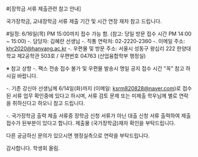 ﻿#[장학금 서류 제출관련 참고 안내]

국가장학금, 교내장학금 서류 제출 기간 및 시간 연장 재차 참고 드립니다.

#일정: 6/16일(목) PM 15:00까지 접수 가능 함.
  (참고: 당일 방문 접수 시간 PM 14:00 ~ 15:00)
 -. 담당자: 김혜란 선생님
 -. 직통 연락처: 02-2220-2360
 -. 이메일 주소: khr2020@hanyang.ac.kr
 -. 우편물 및 방문 주소: 서울시 성동구 왕십리 222 한양대학교 제2공학관 503호 / 우편번호 04763 (산업융합학부 행정실)

※ 참고 상항
 -. 팩스 전송 접수 불가 및 우편물 발송시 명일 공지 접수 시간 "꼭" 참고 하시길 바랍니다.

 -. 기존 강신아 선생님께 6/14일(화)까지 (이메일: ksrm820828@naver.com)로 접수된 서류 업무 확인중에 있다고 하시며, 서류 검토 문제 또는 미제출 학우님께 별로 연락을 취하신다고 하오니 참고 드립니다.

 -. 국가장학금 출력 제출 서류중 장학금 신청 서류가 아닌 대출 신청 서류 출력하여 제출 접수가 된부분이 있다고 합니다. 제출물 (국가장학금)재차 확인을 부탁드립니다.

다른 궁금하신 문의가 있으시면 행정실측으로 연락을 부탁드립니다.

감사합니다.
학생회 올림.